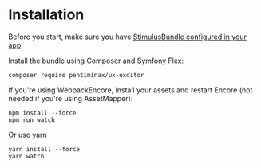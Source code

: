 # Installation

Before you start, make sure you have [StimulusBundle configured in your
app](https://symfony.com/bundles/StimulusBundle/current/index.html).

Install the bundle using Composer and Symfony Flex:

``` terminal
composer require pentiminax/ux-exditor
```

If you\'re using WebpackEncore, install your assets and restart Encore
(not needed if you\'re using AssetMapper):

``` terminal
npm install --force
npm run watch
```

Or use yarn

``` terminal
yarn install --force
yarn watch
```
